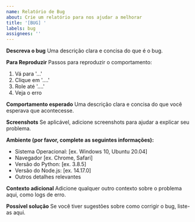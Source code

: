 ```yaml
---
name: Relatório de Bug
about: Crie um relatório para nos ajudar a melhorar
title: '[BUG] '
labels: bug
assignees: ''
---
```


**Descreva o bug**
Uma descrição clara e concisa do que é o bug.

**Para Reproduzir**
Passos para reproduzir o comportamento:
1. Vá para '...'
2. Clique em '....'
3. Role até '....'
4. Veja o erro

**Comportamento esperado**
Uma descrição clara e concisa do que você esperava que acontecesse.

**Screenshots**
Se aplicável, adicione screenshots para ajudar a explicar seu problema.

**Ambiente (por favor, complete as seguintes informações):**
 - Sistema Operacional: [ex. Windows 10, Ubuntu 20.04]
 - Navegador [ex. Chrome, Safari]
 - Versão do Python: [ex. 3.8.5]
 - Versão do Node.js: [ex. 14.17.0]
 - Outros detalhes relevantes

**Contexto adicional**
Adicione qualquer outro contexto sobre o problema aqui, como logs de erro.

**Possível solução**
Se você tiver sugestões sobre como corrigir o bug, liste-as aqui.
